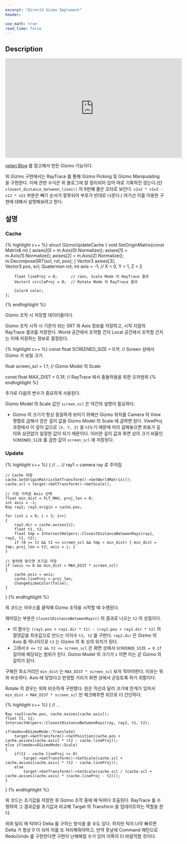 ```yaml
---
excerpt: "DirectX Gizmo Implement"
header:

use_math: true
read_time: false
---
```


## Description

<iframe width="560" height="315" src="https://www.youtube.com/embed/cvXktrINZHw" frameborder="0" allowfullscreen></iframe>

<br/>

[nelari Blog](https://nelari.us/post/gizmos/#shortest-distance-between-two-lines) 를 참고해서 만든 Gizmo 기능이다. 

위 Gizmo 구현에서는 RayTrace 를 통해 Gizmo Picking 및 Gizmo Manipulating 을 구현한다. 이에 관한 수식은 위 블로그에 잘 정리되어 있어 따로 기록하진 않는다.(단 ```closest_distance_between_lines()``` 의 6번째 줄은 오타로 보인다. ```v1v2 * v1v2 - v12 * v22``` 부분은 빼기 순서가 잘못되어 부호가 반대로 나온다.) 여기선 이를 이용한 구현에 대해서 설명해보려고 한다. 

## 설명

### Cache

{% highlight c++ %}
	struct GizmoUpdateCache
	{
		void SetOriginMatrix(const Matrix& m)
		{
			axises[0] = m.Axis(0).Normalize();
			axises[1] = m.Axis(1).Normalize();
			axises[2] = m.Axis(2).Normalize();
			m.DecomposeSRT(scl, rot, pos);
		}
		Vector3 axises[3];  
		Vector3 pos, scl; Quaternion rot; 
		int axis = -1;           // X = 0, Y = 1, Z = 2

		float lineProj = 0;      // rans, Scale Mode 의 RayTrace 결과
		Vector3 circleProj = 0;  // Rotate Mode 의 RayTrace 결과

		Color4 color;
	};
{% endhighlight %}

Gizmo 조작 시 저장할 데이터들이다.

Gizmo 조작 시작 시 기준이 되는 SRT 와 Axis 정보를 저장하고, 시작 지점의 RayTrace 결과를 저장한다. World 공간에서 조작할 건지 Local 공간에서 조작할 건지는 이때 저장하는 정보로 결정된다.

{% highlight c++ %}
const float SCREENED_SIZE = 0.1f;  // Screen 상에서 Gizmo 가 보일 크기

float screen_scl = 1.f; // Gizmo Model 의 Scale

const float MAX_DIST = 0.3f;  // RayTrace 에서 충돌허용을 위한 오차범위
{% endhighlight %}

추가로 다음의 변수가 중요하게 사용된다. 

Gizmo Model 의 Scale 값인 ```screen_scl``` 은 약간의 설명이 필요하다.
+ Gizmo 의 크기가 항상 동일하게 보이기 위해선 Gizmo 위치를 Camera 의 View 행렬로 곱해서 얻은 깊이 값을 Gizmo Model 의 Scale 에 곱하면 된다. ViewProj 과정에서 이 깊이 값으로 ```(X, Y, Z)``` 을 나누기 때문에 미리 곱해놓으면 좌표가 깊이와 상관없이 일정한 값이 되기 때문이다. 이러한 깊이 값과 화면 상의 크기 비율인 ```SCREENED_SIZE``` 를 곱한 값이 ```screen_scl``` 에 저장된다. 


### Update

{% highlight c++ %}
{
	// ...
	// ray1 = camera ray 로 주어짐

	// Cache 저장
	cache.SetOriginMatrix(GetTransform()->GetWorldMatrix());
	cache.scl = target->GetTransform()->GetScale();

	// 가장 가까운 Axis 선택
	float min_dist = FLT_MAX, proj_len = 0;
	int axis = -1;
	Ray ray2; ray2.origin = cache.pos;
		
	for (int i = 0; i < 3; i++)
	{
		ray2.dir = cache.axises[i];
		float t1, t2;
		float tmp = IntersectHelpers::ClosestDistanceBetweenRays(ray1, ray2, t1, t2);
		if (0 <= t2 && t2 <= screen_scl && tmp < min_dist) { min_dist = tmp; proj_len = t2; axis = i; }
	}

	// 범위에 맞으면 초기값 저장
	if (axis >= 0 && min_dist < MAX_DIST * screen_scl)
	{
		cache.axis = axis;
		cache.lineProj = proj_len;
		ChangeGizmoColor(false);
	}
}
{% endhighlight %}


위 코드는 마우스를 클릭해 Gizmo 조작을 시작할 때 수행된다.

재미있는 부분은 ```ClosestDistanceBetweenRays()``` 의 결과로 나오는 ```t2``` 의 성질이다. 
+ 이 함수는 ```(ray1.pos + ray1.dir * t1) - (ray2.pos + ray2.dir * t2)``` 의 절댓값을 최솟값으로 만드는 미지수 ```t1, t2``` 를 구한다. ```ray2.dir``` 은 Gizmo 의 Axis 중 하나이므로 ```t2``` 는 Gizmo 의 축 상의 위치가 된다.
+ 그래서 ```0 <= t2 && t2 <= screen_scl``` 은 화면 상에서 ```SCREENED_SIZE = 0.1f``` 길이에 해당되는 범위가 된다.  Gizmo Model 의 크기가 ```1``` 이면 이는 곧 Gizmo 의 길이가 된다.

구해진 최소거리인 ```min_dist``` 는 ```MAX_DIST * screen_scl``` 보자 작아야한다. 이유는 위와 비슷하다. Axis 에 닿았다고 판정할 거리가 화면 상에서 균등토록 하기 위함이다.

Rotate 의 경우는 위와 비슷하게 구현했다. 원은 직선과 달리 크기에 한계가 있어서 ```min_dist < MAX_DIST * screen_scl``` 만 체크해주면 되므로 더 간단하다.

{% highlight c++ %}
{
	// ...
	
	Ray ray2(cache.pos, cache.axises[cache.axis]);
	float t1, t2;
	IntersectHelpers::ClosestDistanceBetweenRays(ray, ray2, t1, t2);

	if(mode==EGizmoMode::Translate)
		target->GetTransform()->SetPosition(cache.pos + cache.axises[cache.axis] * (t2 - cache.lineProj));
	else if(mode==EGizmoMode::Scale)
	{
		if(t2 - cache.lineProj >= 0)
			target->GetTransform()->SetScale(cache.scl + cache.axises[cache.axis] * (t2 - cache.lineProj));
		else 
			target->GetTransform()->SetScale(cache.scl / (cache.scl + cache.axises[cache.axis] * (cache.lineProj - t2)));
	}
}
{% endhighlight %}

위 코드는 초기값을 저장한 후 Gizmo 조작 중에 매 틱마다 호출된다. RayTrace 를 수행하여 그 결과값을 초기값과 비교해 Target 의 Transform 을 업데이트하는 역할을 한다.

위와 달리 매 틱마다 Delta 를 구하는 방식을 쓸 수도 있다. 하지만 틱이 너무 빠르면 Delta 가 항상 0 이 되어 이를 또 처리해줘야하고, 만약 훗날에 Command 패턴으로 Redo/Undo 를 구현한다면 구현이 난해해질 수가 있어 이쪽이 더 바람직할 것이다.
